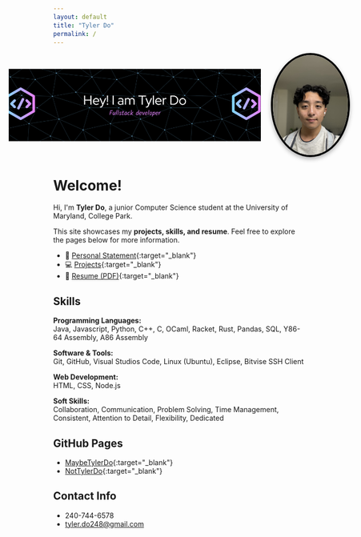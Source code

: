 ```yaml
---
layout: default
title: "Tyler Do"
permalink: /
---
```


<div style="display: flex; align-items: center; justify-content: center; gap: 20px;">
  <img src="assets/banner.png" alt="Banner" style="height:150px; object-fit:cover;">
  <img src="assets/profile.jpg" alt="Profile Picture" style="width:150px; border-radius:50%; border:4px solid black; box-shadow: 0 4px 8px rgba(0,0,0,0.3);">
</div>

# Welcome!

Hi, I'm **Tyler Do**, a junior Computer Science student at the University of Maryland, College Park.  

This site showcases my **projects, skills, and resume**. Feel free to explore the pages below for more information.

- 📄 [Personal Statement](introduction.md){:target="_blank"}  
- 💻 [Projects](projects.md){:target="_blank"}  
- 📜 [Resume (PDF)](assets/TylerDoResume.pdf){:target="_blank"} 

## Skills

**Programming Languages:**  
Java, Javascript, Python, C++, C, OCaml, Racket, Rust, Pandas, SQL, Y86-64 Assembly, A86 Assembly

**Software & Tools:**  
Git, GitHub, Visual Studios Code, Linux (Ubuntu), Eclipse, Bitvise SSH Client  

**Web Development:**  
HTML, CSS, Node.js  

**Soft Skills:**  
Collaboration, Communication, Problem Solving, Time Management, Consistent, Attention to Detail, Flexibility, Dedicated

## GitHub Pages
- [MaybeTylerDo](https://github.com/MaybeTylerDo){:target="_blank"}
- [NotTylerDo](https://github.com/NotTylerDo){:target="_blank"}

## Contact Info
- 240-744-6578
- tyler.do248@gmail.com
